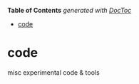 <!-- START doctoc generated TOC please keep comment here to allow auto update -->
<!-- DON'T EDIT THIS SECTION, INSTEAD RE-RUN doctoc TO UPDATE -->
**Table of Contents**  *generated with [DocToc](https://github.com/thlorenz/doctoc)*

- [code](#code)

<!-- END doctoc generated TOC please keep comment here to allow auto update -->

# code
misc experimental code & tools
